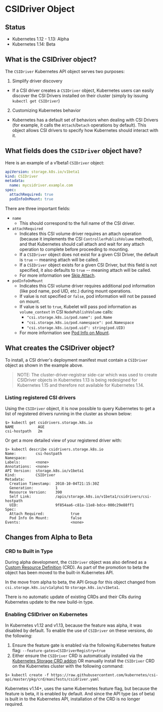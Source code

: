 # CSIDriver Object

## Status

* Kubernetes 1.12 - 1.13: Alpha
* Kubernetes 1.14: Beta

## What is the CSIDriver object?

The `CSIDriver` Kubernetes API object serves two purposes:

1. Simplify driver discovery
  * If a CSI driver creates a `CSIDriver` object, Kubernetes users can easily discover the CSI Drivers installed on their cluster (simply by issuing `kubectl get CSIDriver`)
2. Customizing Kubernetes behavior
  * Kubernetes has a default set of behaviors when dealing with CSI Drivers (for example, it calls the `Attach`/`Detach` operations by default). This object allows CSI drivers to specify how Kubernetes should interact with it.

## What fields does the `CSIDriver` object have?

Here is an example of a v1beta1 `CSIDriver` object:

```YAML
apiVersion: storage.k8s.io/v1beta1
kind: CSIDriver
metadata:
  name: mycsidriver.example.com
spec:
  attachRequired: true
  podInfoOnMount: true
```

There are three important fields:

* `name`
  * This should correspond to the full name of the CSI driver.
* `attachRequired`
  * Indicates this CSI volume driver requires an attach operation (because it implements the CSI `ControllerPublishVolume` method), and that Kubernetes should call attach and wait for any attach operation to complete before proceeding to mounting.
  * If a `CSIDriver` object does not exist for a given CSI Driver, the default is `true` -- meaning attach will be called.
  * If a `CSIDriver` object exists for a given CSI Driver, but this field is not specified, it also defaults to `true` -- meaning attach will be called.
  * For more information see [Skip Attach](skip-attach.md).
* `podInfoOnMount`
  * Indicates this CSI volume driver requires additional pod information (like pod name, pod UID, etc.) during mount operations.
  * If value is not specified or `false`, pod information will not be passed on mount.
  * If value is set to `true`, Kubelet will pass pod information as `volume_context` in CSI `NodePublishVolume` calls:
    * `"csi.storage.k8s.io/pod.name": pod.Name`
    * `"csi.storage.k8s.io/pod.namespace": pod.Namespace`
    * `"csi.storage.k8s.io/pod.uid": string(pod.UID)`
  * For more information see [Pod Info on Mount](pod-info.md).

## What creates the CSIDriver object?

To install, a CSI driver's deployment manifest must contain a `CSIDriver`
object as shown in the example above.

>NOTE: The cluster-driver-registrar side-car which was used to create CSIDriver
>objects in Kubernetes 1.13 is being redesigned for Kubernetes 1.15 and
>therefore not available for Kubernetes 1.14.

### Listing registered CSI drivers
Using the `CSIDriver` object, it is now possible to query Kubernetes to get a list of registered drivers running in the cluster as shown below:

```
$> kubectl get csidrivers.storage.k8s.io
NAME           AGE
csi-hostpath   2m
```
Or get a more detailed view of your registered driver with:
```
$> kubectl describe csidrivers.storage.k8s.io
Name:         csi-hostpath
Namespace:
Labels:       <none>
Annotations:  <none>
API Version:  storage.k8s.io/v1beta1
Kind:         CSIDriver
Metadata:
  Creation Timestamp:  2018-10-04T21:15:30Z
  Generation:          1
  Resource Version:    390
  Self Link:           /apis/storage.k8s.io/v1beta1/csidrivers/csi-hostpath
  UID:                 9f854aa6-c81a-11e8-bdce-000c29e88ff1
Spec:
  Attach Required:            true
  Pod Info On Mount:          false
Events:                       <none>
```

## Changes from Alpha to Beta
### CRD to Built in Type
During alpha development, the `CSIDriver` object was also defined as a [Custom Resource Definition](https://kubernetes.io/docs/tasks/access-kubernetes-api/custom-resources/custom-resource-definitions/#create-a-customresourcedefinition) (CRD). As part of the promotion to beta the object has been moved to the built-in Kubernetes API.

In the move from alpha to beta, the API Group for this object changed from `csi.storage.k8s.io/v1alpha1` to `storage.k8s.io/v1beta1`.

There is no automatic update of existing CRDs and their CRs during Kubernetes update to the new build-in type.

### Enabling CSIDriver on Kubernetes
In Kubernetes v1.12 and v1.13, because the feature was alpha, it was disabled by default. To enable the use of `CSIDriver` on these versions, do the following:

1. Ensure the feature gate is enabled via the following Kubernetes feature flag: `--feature-gates=CSIDriverRegistry=true`
2. Either ensure the `CSIDriver` CRD is automatically installed via the [Kubernetes Storage CRD addon](https://github.com/kubernetes/kubernetes/tree/master/cluster/addons/storage-crds) OR manually install the `CSIDriver` CRD on the Kubernetes cluster with the following command:

```
$> kubectl create -f https://raw.githubusercontent.com/kubernetes/csi-api/master/pkg/crd/manifests/csidriver.yaml
```
Kubernetes v1.14+, uses the same Kubernetes feature flag, but because the feature is beta, it is enabled by default. And since the API type (as of beta) is built in to the Kubernetes API, installation of the CRD is no longer required.
